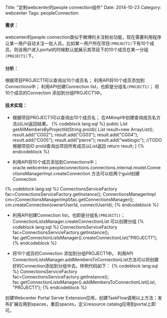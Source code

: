 Title: "定制webcenter的people connection组件"
Date: 2014-10-23
Category: webcenter
Tags: peopleConnection

#### <i class="icon-file"></i>   需求：

webcenter的people connection类似于微博的关注粉丝功能，现在需要利用程序让某一用户自动关注一批人员。比如某一用户所在项目`(PROJECT1)`下有10个成员，则该用户进入portal的时候默认就展示其项目下的10个成员在某一分组`(PROJECT1)`下。

#### <i class="icon-folder-open"></i> 分析：

根据项目PROJECT1可以查询出10个成员名；
利用API将10个成员添加到Connections中；
利用API创建Connection list，也即是分组名`(PROJECT1)`；
将10个成员的Connection 添加到分组PROJECT1中。


#### <i class="icon-pencil"></i> 技术实现：

- 根据项目PROJECT1可以查询出10个成员名；
在AMimpl中创建查询成员名方法以List返回结果。
{% codeblock lang:sql %}
	public List<String> getAllMembersByProjectId(String proId){
        List<String> result=new ArrayList<String>();
        result.add("CG02");
        result.add("CG03");
        result.add("CG04");
        result.add("CG05");
        result.add("pierre");
        result.add("weblogic");
        //TODO 根据项目ID proId查询出项目所有成员以List返回
        return result;
    }
{% endcodeblock %}


- 利用API将10个成员添加到Connections中；
oracle.webcenter.peopleconnections.connections.internal.model.ConnectionsManagerImpl.createConnection 方法可以给两个guid创建Connection

{% codeblock lang:sql %}
ConnectionsServiceFactory fac=ConnectionsServiceFactory.getInstance();
ConnectionsManagerImpl cm=(ConnectionsManagerImpl)fac.getConnectionsManager();
 cm.createConnection(ownerUserId, connectUserId);
{% endcodeblock %}

- 利用API创建Connection list，也即是分组名`(PROJECT1)`；
ConnectionListsManager.createConnectionList 可以创建分组
{% codeblock lang:sql %}
 ConnectionsServiceFactory fac=ConnectionsServiceFactory.getInstance();
 fac.getConnectionListsManager().createConnectionList("PROJECT1");
{% endcodeblock %}

- 将10个成员的Connection 添加到分组PROJECT1中。
利用API ConnectionListsManager.addMembersToConnectionList方法可以将创建好的Connection添加到分组中去。样例代码如下：
{% codeblock lang:sql %}
ConnectionsServiceFactory fac=ConnectionsServiceFactory.getInstance();
fac.getConnectionListsManager().addMembersToConnectionList(List, "PROJECT1");
{% endcodeblock %}

创建Webcenter Portal Server Extension应用，创建TaskFlow调用以上方法；发布扩展应用到spaces，重启spaces，定义resource catalog应用到portal上即可。
